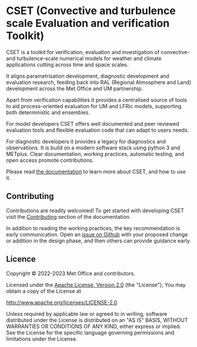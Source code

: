 # CSET (Convective and turbulence scale Evaluation and verification Toolkit)

CSET is a toolkit for verification, evaluation and investigation of convective-
and turbulence-scale numerical models for weather and climate applications
cutting across time and space scales.

It aligns parametrisation development, diagnostic development and evaluation
research, feeding back into RAL (Regional Atmosphere and Land) development
across the Met Office and UM partnership.

Apart from verification capabilities it provides a centralised source of tools
to aid process-oriented evaluation for UM and LFRic models, supporting both
deterministic and ensembles.

For model developers CSET offers well documented and peer reviewed evaluation
tools and flexible evaluation code that can adapt to users needs.

For diagnostic developers it provides a legacy for diagnostics and observations.
It is build on a modern software stack using python 3 and METplus. Clear
documentation, working practices, automatic testing, and open access promote
contributions.

Please read [the documentation](https://metoffice.github.io/CSET) to learn more
about CSET, and how to use it.

## Contributing

Contributions are readily welcomed! To get started with developing CSET visit
the [Contributing](https://metoffice.github.io/CSET/contributing/) section of
the documentation.

In addition to reading the working practices, the key
recommendation is early communication. Open an [issue on
Github](https://github.com/MetOffice/CSET/issues) with your proposed change or
addition in the design phase, and then others can provide guidance early.

## Licence

Copyright © 2022-2023 Met Office and contributors.

Licensed under the [Apache License, Version 2.0](LICENCE) (the "License"); You
may obtain a copy of the License at

<http://www.apache.org/licenses/LICENSE-2.0>

Unless required by applicable law or agreed to in writing, software distributed
under the License is distributed on an "AS IS" BASIS, WITHOUT WARRANTIES OR
CONDITIONS OF ANY KIND, either express or implied. See the License for the
specific language governing permissions and limitations under the License.
